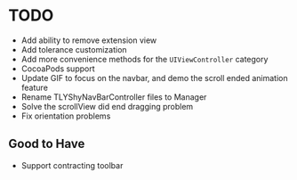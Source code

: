 
# TODO

+ Add ability to remove extension view
+ Add tolerance customization 
+ Add more convenience methods for the `UIViewController` category
+ CocoaPods support
+ Update GIF to focus on the navbar, and demo the scroll ended animation feature
+ Rename TLYShyNavBarController files to Manager
+ Solve the scrollView did end dragging problem
+ Fix orientation problems

## Good to Have

+ Support contracting toolbar
